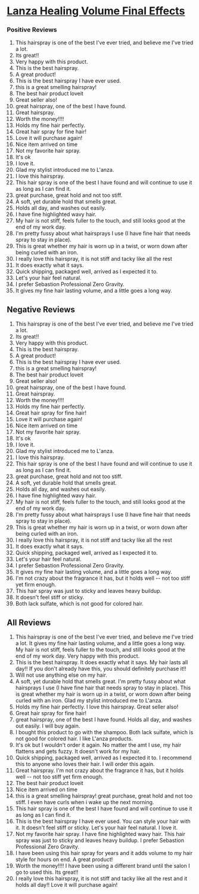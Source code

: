 # [Lanza Healing Volume Final Effects](https://products.checkmycream.com/products/Lanza-Healing-Volume-Final-Effects.html)

### Positive Reviews

<ol>
      <li>This hairspray is one of the best I&#x27;ve ever tried, and believe me I&#x27;ve tried a lot.  </li>
      <li>Its great!!</li>
      <li>Very happy with this product.</li>
      <li>This is the best hairspray.  </li>
      <li>A great product!</li>
      <li>This is the best hairspray I have ever used.  </li>
      <li>this is a great smelling hairspray!</li>
      <li>The best hair product loveit</li>
      <li>Great seller also!</li>
      <li>great hairspray, one of the best I have found.</li>
      <li>Great hairspray.</li>
      <li>Worth the money!!!!  </li>
      <li>Holds my fine hair perfectly.</li>
      <li>Great hair spray for fine hair!</li>
      <li>Love it will purchase again!</li>
      <li>Nice item arrived on time</li>
      <li>Not my favorite hair spray.  </li>
      <li>It&#x27;s ok</li>
      <li>I love it.</li>
      <li>Glad my stylist introduced me to L&#x27;anza.</li>
      <li>I love this hairspray.</li>
      <li>This hair spray is one of the best I have found and will continue to use it as long as I can find it.</li>
      <li>great purchase, great hold and not too stiff.</li>
      <li>A soft, yet durable hold that smells great.</li>
      <li>Holds all day, and washes out easily.</li>
      <li>I have fine highlighted wavy hair.</li>
      <li>My hair is not stiff, feels fuller to the touch, and still looks good at the end of my work day.  </li>
      <li>I&#x27;m pretty fussy about what hairsprays I use (I have fine hair that needs spray to stay in place).</li>
      <li>This is great whether my hair is worn up in a twist, or worn down after being curled with an iron.</li>
      <li>I really love this hairspray, it is not stiff and tacky like all the rest</li>
      <li>It does exactly what it says.  </li>
      <li>Quick shipping, packaged well, arrived as I expected it to.  </li>
      <li>Let&#x27;s your hair feel natural.  </li>
      <li>I prefer Sebastion Professional Zero Gravity.</li>
      <li>It gives my  fine hair lasting volume, and a little goes a long way.  </li>
</ol>


<h2>Negative Reviews</h2>
<ol>
<li> This hairspray is one of the best I&#x27;ve ever tried, and believe me I&#x27;ve tried a lot.  </li>
<li> Its great!!</li>
<li> Very happy with this product.</li>
<li> This is the best hairspray.  </li>
<li> A great product!</li>
<li> This is the best hairspray I have ever used.  </li>
<li> this is a great smelling hairspray!</li>
<li> The best hair product loveit</li>
<li> Great seller also!</li>
<li> great hairspray, one of the best I have found.</li>
<li> Great hairspray.</li>
<li> Worth the money!!!!  </li>
<li> Holds my fine hair perfectly.</li>
<li> Great hair spray for fine hair!</li>
<li> Love it will purchase again!</li>
<li> Nice item arrived on time</li>
<li> Not my favorite hair spray.  </li>
<li> It&#x27;s ok</li>
<li> I love it.</li>
<li> Glad my stylist introduced me to L&#x27;anza.</li>
<li> I love this hairspray.</li>
<li> This hair spray is one of the best I have found and will continue to use it as long as I can find it.</li>
<li> great purchase, great hold and not too stiff.</li>
<li> A soft, yet durable hold that smells great.</li>
<li> Holds all day, and washes out easily.</li>
<li> I have fine highlighted wavy hair.</li>
<li> My hair is not stiff, feels fuller to the touch, and still looks good at the end of my work day.  </li>
<li> I&#x27;m pretty fussy about what hairsprays I use (I have fine hair that needs spray to stay in place).</li>
<li> This is great whether my hair is worn up in a twist, or worn down after being curled with an iron.</li>
<li> I really love this hairspray, it is not stiff and tacky like all the rest</li>
<li> It does exactly what it says.  </li>
<li> Quick shipping, packaged well, arrived as I expected it to.  </li>
<li> Let&#x27;s your hair feel natural.  </li>
<li> I prefer Sebastion Professional Zero Gravity.</li>
<li> It gives my  fine hair lasting volume, and a little goes a long way.  </li>
<li> I&#x27;m not crazy about the fragrance it has, but it holds well -- not too stiff yet firm enough.</li>
<li> This hair spray was just to sticky and leaves heavy buildup.  </li>
<li> It doesn&#x27;t feel stiff or sticky.  </li>
<li> Both lack sulfate, which is not good for colored hair.</li>
</ol>

<h2>All Reviews</h2>

<ol>
    <li> This hairspray is one of the best I&#x27;ve ever tried, and believe me I&#x27;ve tried a lot.  It gives my  fine hair lasting volume, and a little goes a long way.  My hair is not stiff, feels fuller to the touch, and still looks good at the end of my work day.  Very happy with this product.</li>
    <li> This is the best hairspray.  It does exactly what it says.  My hair lasts all day!!  If you don&#x27;t already have this, you should definitely purchase it!!</li>
    <li> Will not use anything else on my hair.</li>
    <li> A soft, yet durable hold that smells great. I&#x27;m pretty fussy about what hairsprays I use (I have fine hair that needs spray to stay in place). This is great whether my hair is worn up in a twist, or worn down after being curled with an iron. Glad my stylist introduced me to L&#x27;anza.</li>
    <li> Holds my fine hair perfectly. I love this hairspray. Great seller also!</li>
    <li> Great hair spray for fine hair!</li>
    <li> great hairspray, one of the best I have found. Holds all day, and washes out easily. I will buy again.</li>
    <li> I bought this product to go with the shampoo. Both lack sulfate, which is not good for colored hair. I like L&#x27;anza products.</li>
    <li> It&#x27;s ok but I wouldn&#x27;t order it again. No matter the amt I use, my hair flattens and gets fuzzy. It doesn&#x27;t work for my hair.</li>
    <li> Quick shipping, packaged well, arrived as I expected it to.  I recommend this to anyone who loves their hair. I will order this again.</li>
    <li> Great hairspray. I&#x27;m not crazy about the fragrance it has, but it holds well -- not too stiff yet firm enough.</li>
    <li> The best hair product loveit</li>
    <li> Nice item arrived on time</li>
    <li> this is a great smelling hairspray! great purchase, great hold and not too stiff. I even have curls when i wake up the next morning.</li>
    <li> This hair spray is one of the best I have found and will continue to use it as long as I can find it.</li>
    <li> This is the best hairspray I have ever used.  You can style your hair with it.  It doesn&#x27;t feel stiff or sticky.  Let&#x27;s your hair feel natural.  I love it.</li>
    <li> Not my favorite hair spray.  I have fine highlighted wavy hair. This hair spray was just to sticky and leaves heavy buildup.  I prefer Sebastion Professional Zero Gravity.</li>
    <li> I have been using this hair spray for years and it adds volume to my hair style for hours on end.  A great product!</li>
    <li> Worth the money!!!!  I have been using a different brand until the salon I go to used this.  Its great!!</li>
    <li> I really love this hairspray, it is not stiff and tacky like all the rest and it holds all day!! Love it will purchase again!</li>
</ol>




